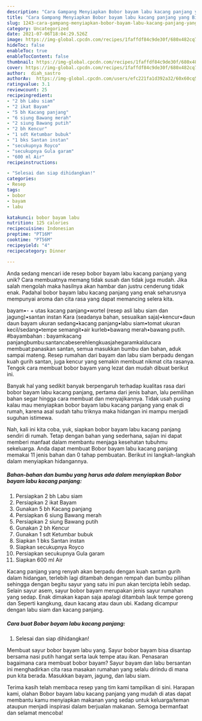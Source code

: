 ```yaml
---
description: "Cara Gampang Menyiapkan Bobor bayam labu kacang panjang yang Bisa Manjain Lidah"
title: "Cara Gampang Menyiapkan Bobor bayam labu kacang panjang yang Bisa Manjain Lidah"
slug: 1243-cara-gampang-menyiapkan-bobor-bayam-labu-kacang-panjang-yang-bisa-manjain-lidah
category: Uncategorized
date: 2021-07-06T18:04:29.526Z
image: https://img-global.cpcdn.com/recipes/1faffdf84c9de30f/680x482cq70/bobor-bayam-labu-kacang-panjang-foto-resep-utama.jpg
hideToc: false
enableToc: true
enableTocContent: false
thumbnail: https://img-global.cpcdn.com/recipes/1faffdf84c9de30f/680x482cq70/bobor-bayam-labu-kacang-panjang-foto-resep-utama.jpg
cover: https://img-global.cpcdn.com/recipes/1faffdf84c9de30f/680x482cq70/bobor-bayam-labu-kacang-panjang-foto-resep-utama.jpg
author:  diah_sastro
authorAv:  https://img-global.cpcdn.com/users/efc221fa1d392a32/60x60cq50/avatar.jpg
ratingvalue: 3.1
reviewcount: 25
recipeingredient:
- "2 bh Labu siam"
- "2 ikat Bayam"
- "5 bh Kacang panjang"
- "6 siung Bawang merah"
- "2 siung Bawang putih"
- "2 bh Kencur"
- "1 sdt Ketumbar bubuk"
- "1 bks Santan instan"
- "secukupnya Royco"
- "secukupnya Gula garam"
- "600 ml Air"
recipeinstructions:

- "Selesai dan siap dihidangkan!"
categories:
- Resep
tags:
- bobor
- bayam
- labu

katakunci: bobor bayam labu 
nutrition: 125 calories
recipecuisine: Indonesian
preptime: "PT16M"
cooktime: "PT56M"
recipeyield: "4"
recipecategory: Dinner

---
```



Anda sedang mencari ide resep bobor bayam labu kacang panjang yang unik? Cara membuatnya memang tidak susah dan tidak juga mudah. Jika salah mengolah maka hasilnya akan hambar dan justru cenderung tidak enak. Padahal bobor bayam labu kacang panjang yang enak seharusnya mempunyai aroma dan cita rasa yang dapat memancing selera kita.


bayam•- + utas kacang panjang•wortel (resep asli labu siam dan jagung)•santan instan Kara (seadanya bahan, sesuaikan saja)•kencur•daun daun bayam ukuran sedang•kacang panjang•labu siam•tomat ukuran kecil/sedang•tempe semangit•air kurleb•bawang merah•bawang putih. #bayambahan : bayamkacang panjangbumbu:santancabeserehlengkuasjahegaramkalducara membuat:panaskan santan, semua masukkan bumbu dan bahan, aduk sampai mateng. Resep rumahan dari bayam dan labu siam berpadu dengan kuah gurih santan, juga kencur yang semakin membuat nikmat cita rasanya. Tengok cara membuat bobor bayam yang lezat dan mudah dibuat berikut ini.

Banyak hal yang sedikit banyak berpengaruh terhadap kualitas rasa dari bobor bayam labu kacang panjang, pertama dari jenis bahan, lalu pemilihan bahan segar hingga cara membuat dan menyajikannya. Tidak usah pusing kalau mau menyiapkan bobor bayam labu kacang panjang yang enak di rumah, karena asal sudah tahu triknya maka hidangan ini mampu menjadi suguhan istimewa.


Nah, kali ini kita coba, yuk, siapkan bobor bayam labu kacang panjang sendiri di rumah. Tetap dengan bahan yang sederhana, sajian ini dapat memberi manfaat dalam membantu menjaga kesehatan tubuhmu sekeluarga. Anda dapat membuat Bobor bayam labu kacang panjang memakai 11 jenis bahan dan 0 tahap pembuatan. Berikut ini langkah-langkah dalam menyiapkan hidangannya.

<!--inarticleads1-->

##### Bahan-bahan dan bumbu yang harus ada dalam menyiapkan Bobor bayam labu kacang panjang:

1. Persiapkan 2 bh Labu siam
1. Persiapkan 2 ikat Bayam
1. Gunakan 5 bh Kacang panjang
1. Persiapkan 6 siung Bawang merah
1. Persiapkan 2 siung Bawang putih
1. Gunakan 2 bh Kencur
1. Gunakan 1 sdt Ketumbar bubuk
1. Siapkan 1 bks Santan instan
1. Siapkan secukupnya Royco
1. Persiapkan secukupnya Gula garam
1. Siapkan 600 ml Air


Kacang panjang yang renyah akan berpadu dengan kuah santan gurih dalam hidangan, terlebih lagi ditambah dengan rempah dan bumbu pilihan sehingga dengan begitu sayur yang satu ini pun akan tercipta lebih sedap. Selain sayur asem, sayur bobor bayam merupakan jenis sayur rumahan yang sedap. Enak dimakan kapan saja apalagi ditambah lauk tempe goreng dan Seperti kangkung, daun kacang atau daun ubi. Kadang dicampur dengan labu siam dan kacang panjang. 

<!--inarticleads2-->

##### Cara buat Bobor bayam labu kacang panjang:


1. Selesai dan siap dihidangkan!

Membuat sayur bobor bayam labu yang. Sayur bobor bayam bisa disantap bersama nasi putih hangat serta lauk tempe atau ikan. Penasaran bagaimana cara membuat bobor bayam? Sayur bayam dan labu bersantan ini menghadirkan cita rasa masakan rumahan yang selalu dirindu di mana pun kita berada. Masukkan bayam, jagung, dan labu siam. 

Terima kasih telah membaca resep yang tim kami tampilkan di sini. Harapan kami, olahan Bobor bayam labu kacang panjang yang mudah di atas dapat membantu kamu menyiapkan makanan yang sedap untuk keluarga/teman ataupun menjadi inspirasi dalam berjualan makanan. Semoga bermanfaat dan selamat mencoba!
